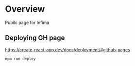 # Overview
Pubilc page for Infima 

## Deploying GH page
https://create-react-app.dev/docs/deployment/#github-pages
```shell
npm run deploy
```

